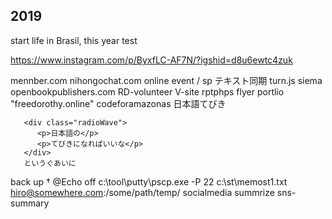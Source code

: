 ## 2019

start life in Brasil, this year
test

https://www.instagram.com/p/ByxfLC-AF7N/?igshid=d8u6ewtc4zuk

mennber.com
nihongochat.com
online event / sp
テキスト同期 turn.js siema openbookpublishers.com RD-volunteer V-site rptphps flyer portlio
"freedorothy.online" codeforamazonas 
日本語てびき
```text:sample
   <div class="radioWave">
      <p>日本語の</p>
      <p>てびきになればいいな</p>
   </div>
   というぐあいに
```
back up †
@Echo off
c:\tool\putty\pscp.exe -P 22 c:\st\memost1.txt hiro@somewhere.com:/some/path/temp/
socialmedia summrize sns-summary
